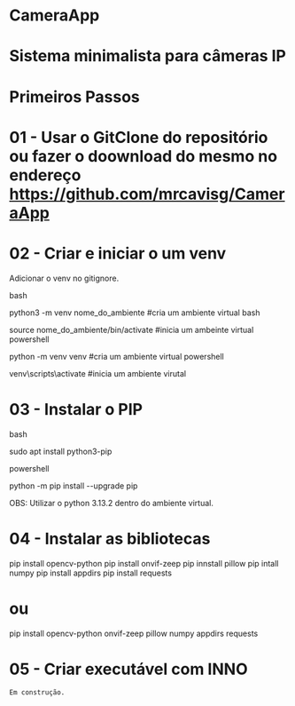 # CameraApp

# Sistema minimalista para câmeras IP

  

# Primeiros Passos

  

#  01 - Usar o GitClone do repositório ou fazer o doownload do mesmo no endereço https://github.com/mrcavisg/CameraApp

  

#  02 - Criar e iniciar o um venv

Adicionar o venv no gitignore.

bash 

python3 -m venv nome_do_ambiente #cria um ambiente virtual
bash 

source nome_do_ambiente/bin/activate #inicia um ambeinte virtual
powershell 

python -m venv venv #cria um ambiente virtual
powershell 

venv\scripts\activate #inicia um ambiente virutal

# 03 - Instalar o PIP

bash 
	    
sudo apt install python3-pip

powershell  
	    
python -m pip install --upgrade pip

OBS: Utilizar o python 3.13.2 dentro do ambiente virtual.

# 04 - Instalar as bibliotecas

pip install opencv-python
pip install onvif-zeep 
pip innstall pillow
pip intall numpy
pip install appdirs
pip install requests

# ou

pip install opencv-python onvif-zeep pillow numpy appdirs requests


# 05 - Criar executável com INNO

	Em construção.

	
 

